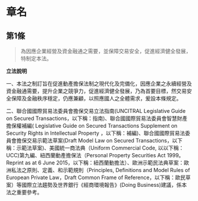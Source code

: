 # 章名

## 第1條

 > 為因應企業經營及資金融通之需要，並保障交易安全，促進經濟健全發展，特制定本法。

**立法說明**

一、本法之制訂旨在促進動產擔保法制之現代化及完備化，因應企業之永續經營及資金融通需要，提升企業之競爭力，促進經濟健全發展，乃為首要目標，然交易安全保障及金融秩序穩定，仍應兼顧，以照應國人之全體需求，爰設本條規定。

二、聯合國國際貿易法委員會擔保交易立法指南(UNCITRAL Legislative Guide on Secured Transactions，以下稱：指南)、聯合國國際貿易法委員會智慧財產擔保權補編( Legislative Guide on Secured Transactions Supplement on Security Rights in Intellectual Property ，以下稱：補編)、聯合國國際貿易法委員會擔保交易示範法草案(Draft Model Law on Secured Transactions，以下稱：示範法草案)、美國統一商法典（Uniform Commercial Code, 以以下稱：UCC)第九編、紐西蘭動產擔保法（Personal Property Securities Act 1999。Reprint as at 6 June 2015，以下稱：紐西蘭動擔法）、歐洲示範民法典草案：歐洲私法之原則、定義、和示範規則（Principles, Definitions and Model Rules of European Private Law，Draft Common Frame of Reference，以下稱：歐民草案）等國際立法趨勢及世界銀行《經商環境報告》(Doing Business)建議，係本法之重要參考。
